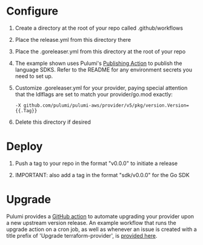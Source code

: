 # Configure

1. Create a directory at the root of your repo called .github/workflows

1. Place the release.yml from this directory there

1. Place the .goreleaser.yml from this directory at the root of your repo

1. The example shown uses Pulumi's [Publishing Action](https://github.com/pulumi/pulumi-package-publisher) to publish the language SDKS.
   Refer to the README for any environment secrets you need to set up.

1. Customize .goreleaser.yml for your provider, paying special attention that the ldlflags are set to match your provider/go.mod exactly:

     `-X github.com/pulumi/pulumi-aws/provider/v5/pkg/version.Version={{.Tag}}`

1. Delete this directory if desired


# Deploy

1. Push a tag to your repo in the format "v0.0.0" to initiate a release

1. IMPORTANT: also add a tag in the format "sdk/v0.0.0" for the Go SDK

# Upgrade

Pulumi provides a [GitHub action](https://github.com/pulumi/pulumi-upgrade-provider-action) to automate upgrading your provider upon a new upstream version release. An example workflow that runs the upgrade action on a cron job, as well as whenever an issue is created with a title prefix of 'Upgrade terraform-provider', is [provided here](./upgrade-provider.yml).
